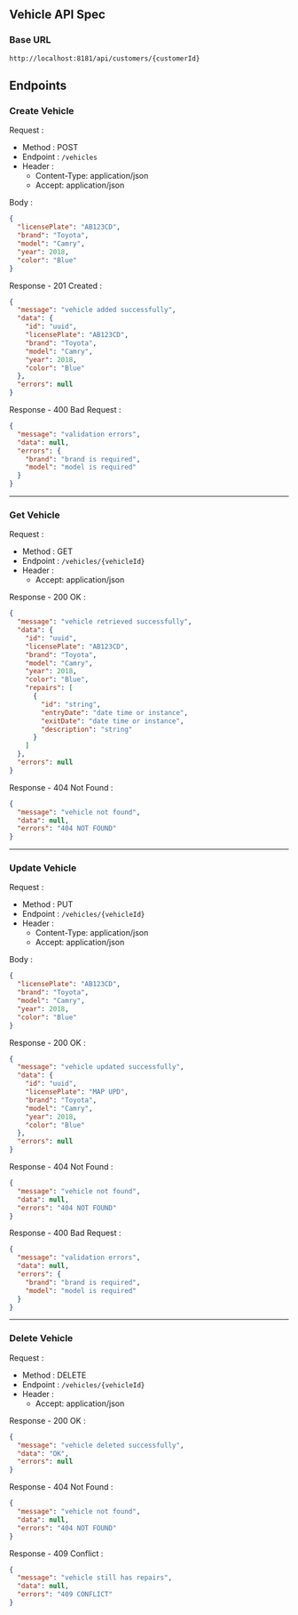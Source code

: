 ## Vehicle API Spec

### Base URL

`http://localhost:8181/api/customers/{customerId}`

## Endpoints

### Create Vehicle

Request :

- Method : POST
- Endpoint : `/vehicles`
- Header :
    - Content-Type: application/json
    - Accept: application/json

Body :

```json 
{
  "licensePlate": "AB123CD",
  "brand": "Toyota",
  "model": "Camry",
  "year": 2018,
  "color": "Blue"
}
```

Response - 201 Created :

```json 
{
  "message": "vehicle added successfully",
  "data": {
    "id": "uuid",
    "licensePlate": "AB123CD",
    "brand": "Toyota",
    "model": "Camry",
    "year": 2018,
    "color": "Blue"
  },
  "errors": null
}
```

Response - 400 Bad Request :

```json 
{
  "message": "validation errors",
  "data": null,
  "errors": {
    "brand": "brand is required",
    "model": "model is required"
  }
}
```

---

### Get Vehicle

Request :

- Method : GET
- Endpoint : `/vehicles/{vehicleId}`
- Header :
    - Accept: application/json

Response - 200 OK :

```json 
{
  "message": "vehicle retrieved successfully",
  "data": {
    "id": "uuid",
    "licensePlate": "AB123CD",
    "brand": "Toyota",
    "model": "Camry",
    "year": 2018,
    "color": "Blue",
    "repairs": [
      {
        "id": "string",
        "entryDate": "date time or instance",
        "exitDate": "date time or instance",
        "description": "string"
      }
    ]
  },
  "errors": null
}
```

Response - 404 Not Found :

```json 
{
  "message": "vehicle not found",
  "data": null,
  "errors": "404 NOT FOUND"
}
```

---

### Update Vehicle

Request :

- Method : PUT
- Endpoint : `/vehicles/{vehicleId}`
- Header :
    - Content-Type: application/json
    - Accept: application/json

Body :

```json 
{
  "licensePlate": "AB123CD",
  "brand": "Toyota",
  "model": "Camry",
  "year": 2018,
  "color": "Blue"
}
```

Response - 200 OK :

```json 
{
  "message": "vehicle updated successfully",
  "data": {
    "id": "uuid",
    "licensePlate": "MAP UPD",
    "brand": "Toyota",
    "model": "Camry",
    "year": 2018,
    "color": "Blue"
  },
  "errors": null
}
```

Response - 404 Not Found :

```json 
{
  "message": "vehicle not found",
  "data": null,
  "errors": "404 NOT FOUND"
}
```

Response - 400 Bad Request :

```json 
{
  "message": "validation errors",
  "data": null,
  "errors": {
    "brand": "brand is required",
    "model": "model is required"
  }
}
```

---

### Delete Vehicle

Request :

- Method : DELETE
- Endpoint : `/vehicles/{vehicleId}`
- Header :
    - Accept: application/json

Response - 200 OK :

```json
{
  "message": "vehicle deleted successfully",
  "data": "OK",
  "errors": null
}
```

Response - 404 Not Found :

```json 
{
  "message": "vehicle not found",
  "data": null,
  "errors": "404 NOT FOUND"
}
```

Response - 409 Conflict :

```json 
{
  "message": "vehicle still has repairs",
  "data": null,
  "errors": "409 CONFLICT"
}
```

